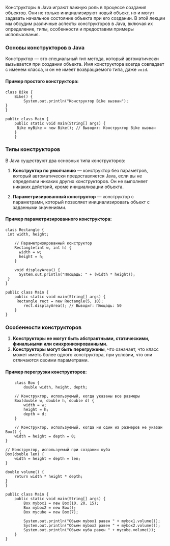 Конструкторы в Java играют важную роль в процессе создания объектов. Они не только инициализируют новый объект, но и могут задавать начальное состояние объекта при его создании. В этой лекции мы обсудим различные аспекты конструкторов в Java, включая их определение, типы, особенности и предоставим примеры использования.

### Основы конструкторов в Java

Конструктор — это специальный тип метода, который автоматически вызывается при создании объекта. Имя конструктора всегда совпадает с именем класса, и он не имеет возвращаемого типа, даже `void`.

#### Пример простого конструктора:

	
	class Bike {
    	Bike() {
    		System.out.println("Конструктор Bike вызван");
    }
	}

	public class Main {
    	public static void main(String[] args) {
       	 Bike myBike = new Bike(); // Выводит: Конструктор Bike вызван
    	}
		}
		

### Типы конструкторов

В Java существуют два основных типа конструкторов:

1. **Конструктор по умолчанию** — конструктор без параметров, который автоматически предоставляется Java, если вы не определили никаких других конструкторов. Он не выполняет никаких действий, кроме инициализации объекта.

2. **Параметризированный конструктор** — конструктор с параметрами, который позволяет инициализировать объект с заданными значениями.

#### Пример параметризированного конструктора:

	
	class Rectangle {
   	 int width, height;

    	// Параметризированный конструктор
    	Rectangle(int w, int h) {
      	  width = w;
   		  height = h;
    	}
    
    	void displayArea() {
      	  System.out.println("Площадь: " + (width * height));
   	 }
	}

	public class Main {
    	public static void main(String[] args) {
       	 Rectangle rect = new Rectangle(5, 10);
        	rect.displayArea(); // Выводит: Площадь: 50
    	}
	}
	

### Особенности конструкторов

1. **Конструкторы не могут быть абстрактными, статическими, финальными или синхронизированными.**
2. **Конструкторы могут быть перегружены**, что означает, что класс может иметь более одного конструктора, при условии, что они отличаются своими параметрами.

#### Пример перегрузки конструкторов:

	
		class Box {
    		double width, height, depth;

    	// Конструктор, используемый, когда указаны все размеры
    	Box(double w, double h, double d) {
        	width = w;
        	height = h;
        	depth = d;
    	}

    	// Конструктор, используемый, когда ни один из размеров не указан
    Box() {
        width = height = depth = 0;
    }

    // Конструктор, используемый при создании куба
    Box(double len) {
        width = height = depth = len;
    }
    
    double volume() {
        return width * height * depth;
    }
	}

	public class Main {
    	public static void main(String[] args) {
        	Box mybox1 = new Box(10, 20, 15);
        	Box mybox2 = new Box();
        	Box mycube = new Box(7);

        	System.out.println("Объем mybox1 равен " + mybox1.volume());
        	System.out.println("Объем mybox2 равен " + mybox2.volume());
        	System.out.println("Объем куба равен " + mycube.volume());
    	}
	}
	
